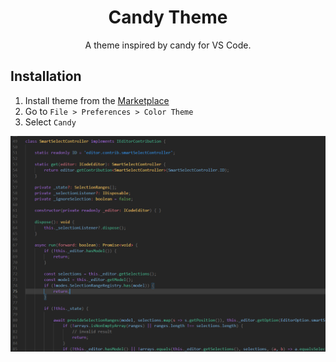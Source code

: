 <div align="center">

# Candy Theme

A theme inspired by candy for VS Code.

</div>

## Installation

1. Install theme from the [Marketplace](https://marketplace.visualstudio.com/items?itemName=meganrogge.candy-theme)
2. Go to `File > Preferences > Color Theme`
3. Select `Candy`

<img src="https://raw.githubusercontent.com/meganrogge/candy-theme/main/theme.PNG" alt="Candy theme preview" style="max-width:100%;">